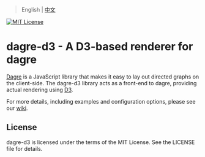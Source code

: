 > English | [中文](ReadMe-CN.md)

[![MIT License](https://img.shields.io/badge/license-MIT-blue.svg?style=flat)](http://choosealicense.com/licenses/mit/)


# dagre-d3 - A D3-based renderer for dagre

[Dagre](https://github.com/dagrejs/dagre) is a JavaScript library that makes it easy to lay out directed graphs on
the client-side. The dagre-d3 library acts as a front-end to dagre, providing
actual rendering using [D3](http://d3js.org).

For more details, including examples and configuration options, please see our
[wiki](https://github.com/dagrejs/dagre-d3/wiki).

## License
 
dagre-d3 is licensed under the terms of the MIT License. See the LICENSE file
for details.
